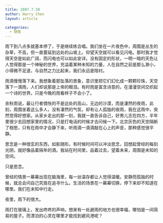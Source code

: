 ```yaml
---
title: 2007.7.30
author: Harry Chen
layout: article

categories:
  - 随笔
---
```



  雨下到八点多就基本停了，于是继续练合唱。我们坐在一片夜色中，周围是丛生的杂草，不高，但一直蔓延到远处的山坡上。仰望天空就可以看见闪电。那时我才觉得天空是如此广阔，而闪电也可以如此安详。没有固定的形状，一明一暗的天色让人觉得那是一个神秘的世界，充溢着某种未知的力量，人在自然之前是那么渺小，小得微不足道，与自然之力比起来，我们永远是陪衬。

  雨滴慢慢落下来。我想象着那坠落的景象，意识里把它们幻化成一颗颗珍珠，天空落下一滴雨，人们却说那是上帝的眼泪。有时雨是富含诗意的，在漫漫空间交织起一个诗的世界。只是今晚的雨看样子不会小了。

  余秋雨说，最让行者惆怅的不是远处的高山，无边的沙漠，而是凄然的夜雨，此刻，周围坐着这么多人，没有凄然的气氛，却有让人孤独的夜雨，我在这雨中，突然觉得好想家。从家乡走出的那一刻，我就一直告诉自己，好男儿志在四方，半年里很少去回想家里的情况，只是打电话的时候才去问候一下。北京灰色的天空隔断了相思，只有在雨中才会静下来，听雨滴一滴滴敲在心上的声音，那种感觉很平静。

  思念是一种很玄的东西，如影随形。有时候时间可以冲淡思念，回想起曾经的每刻光阴，就好像品着隔年的酒。我站在时间里，品着过去，望着未来，周围是未知的空间。

  只是思念。

  曾经的情景一幕幕出现在脑海里，每一丝温存都让人觉得温暖。安静而孤独的时候，就总会问自己究竟在追寻什么。生活的场景在一幕幕切换，停下来却不知道在哪里。我们在未知中行走。

  夜里，雨下的很大。

  雨打在玻璃上，发出咚咚的声响，想来有一处避雨的地方也很幸福，哪怕是一间简易的屋子。而漂泊的心灵在哪里才能找到避风港呢？
